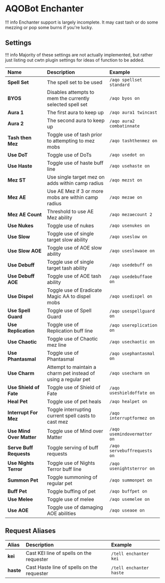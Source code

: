 # AQOBot Enchanter

!!! info
    Enchanter support is largely incomplete. It may cast tash or do some mezzing or pop some burns if you're lucky.

## Settings

!!! info
    Majority of these settings are not actually implemented, but rather just listing out cwtn plugin settings for ideas of function to be added.  

| **Name** | **Description** | **Example** |
| :-- | :----- | :--- |
| **Spell Set** | The spell set to be used | `/aqo spellset standard` |
| **BYOS** | Disables attempts to mem the currently selected spell set | `/aqo byos on` |
| **Aura 1** | The first aura to keep up | `/aqo aura1 twincast` |
| **Aura 2** | The second aura to keep up | `/aqo aura2 combatinnate` |
| **Tash then Mez** | Toggle use of tash prior to attempting to mez mobs | `/aqo tashthenmez on` |
| **Use DoT** | Toggle use of DoTs | `/aqo usedot on` |
| **Use Haste** | Toggle use of haste buff line | `/aqo usehaste on` |
| **Mez ST** | Use single target mez on adds within camp radius | `/aqo mezst on` |
| **Mez AE** | Use AE Mez if 3 or more mobs are within camp radius | `/aqo mezae on` |
| **Mez AE Count** | Threshold to use AE Mez ability | `/aqo mezaecount 2` |
| **Use Nukes** | Toggle use of nukes | `/aqo usenukes on` |
| **Use Slow** | Toggle use of single target slow ability | `/aqo useslow on` |
| **Use Slow AOE** | Toggle use of AOE slow ability | `/aqo useslowaoe on` |
| **Use Debuff** | Toggle use of single target tash ability | `/aqo usedebuff on` |
| **Use Debuff AOE** | Toggle use of AOE tash ability | `/aqo usedebuffaoe on` |
| **Use Dispel** | Toggle use of Eradicate Magic AA to dispel mobs | `/aqo usedispel on` |
| **Use Spell Guard** | Toggle use of Spell Guard | `/aqo usespellguard on` |
| **Use Replication** | Toggle use of Replication buff line | `/aqo usereplication on` |
| **Use Chaotic** | Toggle use of Chaotic mez line | `/aqo usechaotic on` |
| **Use Phantasmal** | Toggle use of Phantasmal | `/aqo usephantasmal on` |
| **Use Charm** | Attempt to maintain a charm pet instead of using a regular pet | `/aqo usecharm on` |
| **Use Shield of Fate** | Toggle use of Shield of Fate | `/aqo useshieldoffate on` |
| **Heal Pet** | Toggle use of pet heals | `/aqo healpet on` |
| **Interrupt For Mez** | Toggle interrupting current spell casts to cast mez | `/aqo interruptformez on` |
| **Use Mind Over Matter** | Toggle use of Mind over Matter | `/aqo usemindovermatter on` |
| **Serve Buff Requests** | Toggle serving of buff requests | `/aqo servebuffrequests on` |
| **Use Nights Terror** | Toggle use of Nights Terror buff line | `/aqo usenightsterror on` |
| **Summon Pet** | Toggle summoning of regular pet | `/aqo summonpet on` |
| **Buff Pet** | Toggle buffing of pet | `/aqo buffpet on` |
| **Use Melee** | Toggle use of melee | `/aqo usemelee on` |
| **Use AOE** | Toggle use of damaging AOE abilities | `/aqo useaoe on` |

## Request Aliases

| **Alias** | **Description** | **Example** |
| :-- | :----- | :--- |
| **kei** | Cast KEI line of spells on the requester | `/tell enchanter kei` |
| **haste** | Cast Haste line of spells on the requester | `/tell enchanter haste` |